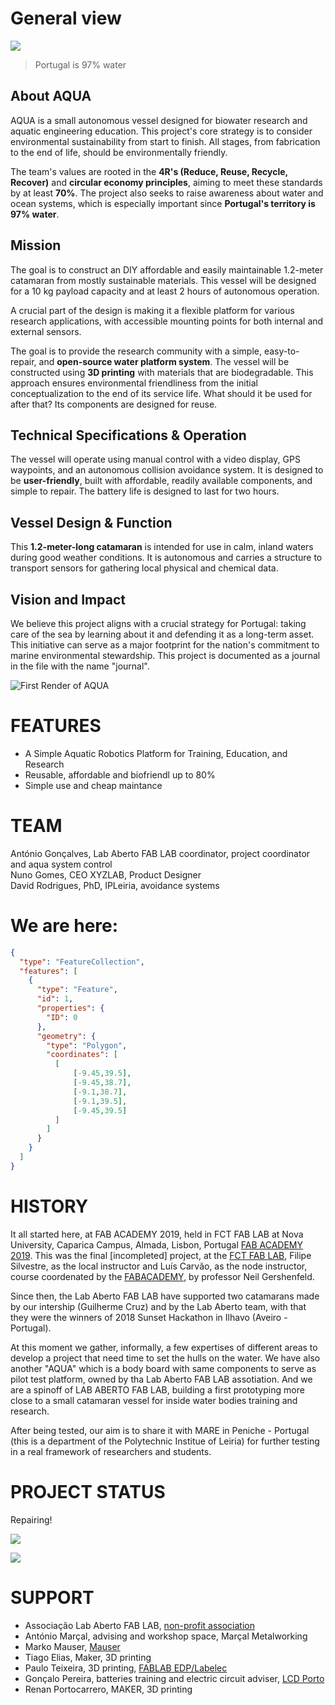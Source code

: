 # General view

![](Photos/OceanRacePhoto.jpg)

> Portugal is 97% water

## About AQUA

AQUA is a small autonomous vessel designed for biowater research and aquatic engineering education. This project's core strategy is to consider environmental sustainability from start to finish. All stages, from fabrication to the end of life, should be environmentally friendly.

The team's values are rooted in the **4R's (Reduce, Reuse, Recycle, Recover)** and **circular economy principles**, aiming to meet these standards by at least **70%**. The project also seeks to raise awareness about water and ocean systems, which is especially important since **Portugal's territory is 97% water**.

## Mission

The goal is to construct an DIY affordable and easily maintainable 1.2-meter catamaran from mostly sustainable materials. This vessel will be designed for a 10 kg payload capacity and at least 2 hours of autonomous operation. 

A crucial part of the design is making it a flexible platform for various research applications, with accessible mounting points for both internal and external sensors.

The goal is to provide the research community with a simple, easy-to-repair, and **open-source water platform system**. The vessel will be constructed using **3D printing** with materials that are biodegradable. This approach ensures environmental friendliness from the initial conceptualization to the end of its service life. What should it be used for after that? Its components are designed for reuse.

## Technical Specifications & Operation

The vessel will operate using manual control with a video display, GPS waypoints, and an autonomous collision avoidance system. It is designed to be **user-friendly**, built with affordable, readily available components, and simple to repair. The battery life is designed to last for two hours.

## Vessel Design & Function

This **1.2-meter-long catamaran** is intended for use in calm, inland waters during good weather conditions. It is autonomous and carries a structure to transport sensors for gathering local physical and chemical data.

## Vision and Impact

We believe this project aligns with a crucial strategy for Portugal: taking care of the sea by learning about it and defending it as a long-term asset. This initiative can serve as a major footprint for the nation's commitment to marine environmental stewardship.
This project is documented as a journal in the file with the name "journal".

![First Render of AQUA](Photos/aqua_render1.png)

# FEATURES
- A Simple Aquatic Robotics Platform for Training, Education, and Research
- Reusable, affordable and biofriendl up to 80%
- Simple use and cheap maintance
 
# TEAM
António Gonçalves, Lab Aberto FAB LAB coordinator, project coordinator and aqua system control  
Nuno Gomes, CEO XYZLAB, Product Designer  
David Rodrigues, PhD, IPLeiria, avoidance systems

# We are here:

```geojson
{
  "type": "FeatureCollection",
  "features": [
    {
      "type": "Feature",
      "id": 1,
      "properties": {
        "ID": 0
      },
      "geometry": {
        "type": "Polygon",
        "coordinates": [
          [
              [-9.45,39.5],
              [-9.45,38.7],
              [-9.1,38.7],
              [-9.1,39.5],
              [-9.45,39.5]
          ]
        ]
      }
    }
  ]
}
```

# HISTORY
It all started here, at FAB ACADEMY 2019, held in FCT FAB LAB at Nova University, Caparica Campus, Almada, Lisbon, Portugal [FAB ACADEMY 2019](https://fabacademy.org/2019/labs/fct/students/antonio-gomes/). This was the final [incompleted] project, at the [FCT FAB LAB](https://www.fctfablab.fct.unl.pt/), Filipe Silvestre, as the local instructor and Luís Carvão, as the node instructor, course coordenated by the [FABACADEMY](https://fabacademy.org/), by professor Neil Gershenfeld.

Since then, the Lab Aberto FAB LAB have supported two catamarans made by our intership (Guilherme Cruz) and by the Lab Aberto team, with that they were the winners of 2018 Sunset Hackathon in Ilhavo (Aveiro - Portugal). 

At this moment we gather, informally, a few expertises of different areas to develop a project that need time to set the hulls on the water. We have also another "AQUA" which is a body board with same components to serve as pilot test platform, owned by tha Lab Aberto FAB LAB assotiation. And we are a spinoff of LAB ABERTO FAB LAB, building a first prototyping more close to a small catamaran vessel for inside water bodies training and research.

After being tested, our aim is to share it with MARE in Peniche - Portugal (this is a department of the Polytechnic Institue of Leiria) for further testing in a real framework of researchers and students. 


# PROJECT STATUS

Repairing!

![](Photos/repair1.jpeg)

![](Photos/repair2.jpeg)


# SUPPORT

 - Associação Lab Aberto FAB LAB, [non-profit association](https://lababerto.pt)
 - António Marçal, advising and workshop space, Marçal Metalworking
 - Marko Mauser, [Mauser](https://mauser.pt/)
 - Tiago Elias, Maker, 3D printing
 - Paulo Teixeira, 3D printing, [FABLAB EDP/Labelec](https://www.edp.com/pt-pt/inovacao/fablab)
 - Gonçalo Pereira, batteries training and electric circuit adviser, [LCD Porto](https://lcdporto.org/pt/pagina-principal/)
 - Renan Portocarrero, MAKER, 3D printing
